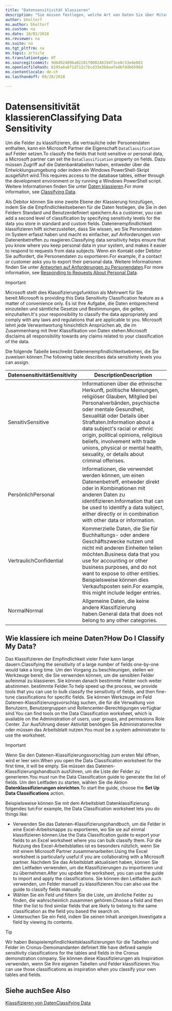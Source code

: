 ```yaml
---
title: "Datensensitivität klassieren"
description: "Sie müssen festlegen, welche Art von Daten Sie über Mitarbeiter speichern, sodass Sie sich auf Datenenbetreffanforderungen reagieren können."
author: bholtorf
ms.author: bholtorf
ms.custom: na
ms.date: 10/01/2018
ms.reviewer: na
ms.suite: na
ms.tgt_pltfrm: na
ms.topic: article
ms.translationtype: HT
ms.sourcegitcommit: 9dbd92409ba02281f008246194f3ce0c53e4e001
ms.openlocfilehash: 6195a6a6f1d712c7bcd33e5b8aafed6fddb6598d
ms.contentlocale: de-ch
ms.lasthandoff: 09/28/2018

---
```


# <a name="classifying-data-sensitivity"></a><span data-ttu-id="4e199-103">Datensensitivität klassieren</span><span class="sxs-lookup"><span data-stu-id="4e199-103">Classifying Data Sensitivity</span></span>
<span data-ttu-id="4e199-104">Um die Felder zu klassifizieren, die vertrauliche oder Personendaten enthalten, kann ein Microsoft Partner die Eigenschaft ```DataClassification``` auf Felder setzen.</span><span class="sxs-lookup"><span data-stu-id="4e199-104">To classify the fields that hold sensitive or personal data, a Microsoft partner can set the ```DataClassification``` property on fields.</span></span> <span data-ttu-id="4e199-105">Dazu müssen Zugriff auf die Datenbanktabellen haben, entweder über die Entwicklungsumgebung oder indem ein Windows PowerShell-Skript ausgeführt wird.</span><span class="sxs-lookup"><span data-stu-id="4e199-105">This requires access to the database tables, either through the development environment or by running a Windows PowerShell script.</span></span> <span data-ttu-id="4e199-106">Weitere Informationen finden Sie unter [Daten klassieren](https://docs.microsoft.com/en-us/dynamics-nav/classifying-data).</span><span class="sxs-lookup"><span data-stu-id="4e199-106">For more information, see [Classifying Data](https://docs.microsoft.com/en-us/dynamics-nav/classifying-data).</span></span>  

<span data-ttu-id="4e199-107">Als Debitor können Sie eine zweite Ebene der Klassierung hinzufügen, indem Sie die Empfindlichkeitsebenen für die Daten festlegen, die Sie in den Feldern Standard und Benutzerdefiniert speichern.</span><span class="sxs-lookup"><span data-stu-id="4e199-107">As a customer, you can add a second level of classification by specifying sensitivity levels for the data you store in standard and custom fields.</span></span> <span data-ttu-id="4e199-108">Datenenempfindlichkeit klassifizieren hilft sicherzustellen, dass Sie wissen, wo Sie Personendaten im System erfasst haben und macht es einfacher, auf Anforderungen von Datenenbetreffen zu reagieren.</span><span class="sxs-lookup"><span data-stu-id="4e199-108">Classifying data sensitivity helps ensure that you know where you keep personal data in your system, and makes it easier to respond to requests from data subjects.</span></span> <span data-ttu-id="4e199-109">Wenn ein Kontakt oder Debitor Sie auffordert, die Personendaten zu exportieren.</span><span class="sxs-lookup"><span data-stu-id="4e199-109">For example, if a contact or customer asks you to export their personal data.</span></span> <span data-ttu-id="4e199-110">Weitere Informationen finden Sie unter [Antworten auf Anforderungen zu Personendaten](admin-responding-to-requests-about-personal-data.md).</span><span class="sxs-lookup"><span data-stu-id="4e199-110">For more information, see [Responding to Requests About Personal Data](admin-responding-to-requests-about-personal-data.md).</span></span>

> [!Important]
> <span data-ttu-id="4e199-111">Microsoft stellt dies Klassifizierungsfunktion als Mehrwert für Sie bereit.</span><span class="sxs-lookup"><span data-stu-id="4e199-111">Microsoft is providing this Data Sensitivity Classification feature as a matter of convenience only.</span></span> <span data-ttu-id="4e199-112">Es ist Ihre Aufgabe, die Daten entsprechend einzuteilen und sämtliche Gesetze und Bestimmungen, die gelten, einzuhalten.</span><span class="sxs-lookup"><span data-stu-id="4e199-112">It's your responsibility to classify the data appropriately and comply with any laws and regulations that are applicable to you.</span></span> <span data-ttu-id="4e199-113">Microsoft lehnt jede Verwantwortung hinsichtlich Ansprüchen ab, die im Zusammenhang mit Ihrer Klassifikation von Daten stehen.</span><span class="sxs-lookup"><span data-stu-id="4e199-113">Microsoft disclaims all responsibility towards any claims related to your classification of the data.</span></span>  

<span data-ttu-id="4e199-114">Die folgende Tabelle beschreibt Datenenempfindlichkeitsebenen, die Sie zuweisen können.</span><span class="sxs-lookup"><span data-stu-id="4e199-114">The following table describes data sensitivity levels you can assign.</span></span>

|<span data-ttu-id="4e199-115">Datensensitivität</span><span class="sxs-lookup"><span data-stu-id="4e199-115">Sensitivity</span></span>|<span data-ttu-id="4e199-116">Description</span><span class="sxs-lookup"><span data-stu-id="4e199-116">Description</span></span>|
|----|----|
|<span data-ttu-id="4e199-117">Sensitiv</span><span class="sxs-lookup"><span data-stu-id="4e199-117">Sensitive</span></span> | <span data-ttu-id="4e199-118">Informationen über die ethnische Herkunft, politische Meinungen, religiöser Glauben, Mitglied bei Personalverbänden, psychische oder mentale Gesundheit, Sexualität oder Details über Straftaten.</span><span class="sxs-lookup"><span data-stu-id="4e199-118">Information about a data subject's racial or ethnic origin, political opinions, religious beliefs, involvement with trade unions, physical or mental health, sexuality, or details about criminal offenses.</span></span> |
|<span data-ttu-id="4e199-119">Persönlich</span><span class="sxs-lookup"><span data-stu-id="4e199-119">Personal</span></span> | <span data-ttu-id="4e199-120">Informationen, die verwendet werden können, um einen Datenenbetreff, entweder direkt oder in Kombinationen mit anderen Daten zu identifizieren.</span><span class="sxs-lookup"><span data-stu-id="4e199-120">Information that can be used to identify a data subject, either directly or in combination with other data or information.</span></span>|
|<span data-ttu-id="4e199-121">Vertraulich</span><span class="sxs-lookup"><span data-stu-id="4e199-121">Confidential</span></span> | <span data-ttu-id="4e199-122">Kommerzielle Daten, die Sie für Buchhaltungs- oder andere Geschäftszwecke nutzen und nicht mit anderen Einheiten teilen möchten.</span><span class="sxs-lookup"><span data-stu-id="4e199-122">Business data that you use for accounting or other business purposes, and do not want to expose to other entities.</span></span> <span data-ttu-id="4e199-123">Beispielsweise können dies Verkaufsposten sein.</span><span class="sxs-lookup"><span data-stu-id="4e199-123">For example, this might include ledger entries.</span></span>|
|<span data-ttu-id="4e199-124">Normal</span><span class="sxs-lookup"><span data-stu-id="4e199-124">Normal</span></span> | <span data-ttu-id="4e199-125">Allgemeine Daten, die keine andere Klassifizierung haben.</span><span class="sxs-lookup"><span data-stu-id="4e199-125">General data that does not belong to any other categories.</span></span>|

## <a name="how-do-i-classify-my-data"></a><span data-ttu-id="4e199-126">Wie klassiere ich meine Daten?</span><span class="sxs-lookup"><span data-stu-id="4e199-126">How Do I Classify My Data?</span></span>
<span data-ttu-id="4e199-127">Das Klassifizieren der Empfindlichkeit vieler Feler kann lange dauern.</span><span class="sxs-lookup"><span data-stu-id="4e199-127">Classifying the sensitivity of a large number of fields one-by-one would take a long time.</span></span> <span data-ttu-id="4e199-128">Um den Vorgang zu beschleunigen, stellen wir Werkzeuge bereit, die Sie verwenden können, um die sensiblen Felder aufeinmal zu klassieren. Sie können danach bestimmte Felder noch weiter abstimmen. bestimmte Felder.</span><span class="sxs-lookup"><span data-stu-id="4e199-128">To help speed up the process, we provide tools that you can use to bulk classify the sensitivity of fields, and then fine-tune classifications for specific fields.</span></span> <span data-ttu-id="4e199-129">Sie können Werkzeuge im Feld Datenen-Klassifizierungsvorschlag suchen, die für die Verwaltung von Benutzern, Benutzergruppen und Rollencenter-Berechtigungen verfügbar sind.</span><span class="sxs-lookup"><span data-stu-id="4e199-129">You can find tools on the Data Classification worksheet, which is available on the Administration of users, user groups, and permissions Role Center.</span></span> <span data-ttu-id="4e199-130">Zur Ausführung dieser Aktivität benötigen Sie Administratorrechte oder müssen das Arbeitsblatt nutzen.</span><span class="sxs-lookup"><span data-stu-id="4e199-130">You must be a system administrator to use the worksheet.</span></span>

> [!Important]
> <span data-ttu-id="4e199-131">Wenn Sie den Datenen-Klassifizierungsvorschlag zum ersten Mal öffnen, wird er leer sein.</span><span class="sxs-lookup"><span data-stu-id="4e199-131">When you open the Data Classification worksheet for the first time, it will be empty.</span></span> <span data-ttu-id="4e199-132">Sie müssen das Datenen-Klassifizierungshandbuch ausführen, um die Liste der Felder zu generieren.</span><span class="sxs-lookup"><span data-stu-id="4e199-132">You must run the Data Classification guide to generate the list of fields.</span></span> <span data-ttu-id="4e199-133">Um den Leitfaden zu starten, wählen Sie die Aktion **Datenklassifizierungen einrichten**.</span><span class="sxs-lookup"><span data-stu-id="4e199-133">To start the guide, choose the **Set Up Data Classifications** action.</span></span>

<span data-ttu-id="4e199-134">Beispielsweise können Sie mit dem Arbeitsblatt Datenklassifizierung folgendes tun:</span><span class="sxs-lookup"><span data-stu-id="4e199-134">For example, the Data Classification worksheet lets you do things like:</span></span>  

* <span data-ttu-id="4e199-135">Verwenden Sie das Datenen-Klassifizierungshandbuch, um die Felder in eine Excel-Arbeitsmappe zu exportieren, wo Sie sie auf einmal klassifizieren können.</span><span class="sxs-lookup"><span data-stu-id="4e199-135">Use the Data Classification guide to export your fields to an Excel worksheet where you can bulk classify them.</span></span> <span data-ttu-id="4e199-136">Für die Nutzung des Excel-Arbeitsblattes ist es besonders nützlich, wenn Sie mit einem Microsoft Partner zusammenarbeiten.</span><span class="sxs-lookup"><span data-stu-id="4e199-136">Using the Excel worksheet is particularly useful if you are collaborating with a Microsoft partner.</span></span> <span data-ttu-id="4e199-137">Nachdem Sie das Arbeitsblatt aktualisiert haben, können Sie den Leitfaden verwenden, um die Klassifizierungen zu importieren und zu übernehmen.</span><span class="sxs-lookup"><span data-stu-id="4e199-137">After you update the worksheet, you can use the guide to import and apply the classifications.</span></span> <span data-ttu-id="4e199-138">Sie können den Leitfaden auch verwenden, um Felder manuell zu klassifizieren.</span><span class="sxs-lookup"><span data-stu-id="4e199-138">You can also use the guide to classify fields manually.</span></span>  
* <span data-ttu-id="4e199-139">Wählen Sie ein Feld und filtern Sie die Liste, um ähnliche Felder zu finden, die wahrscheinlich zusammen gehören.</span><span class="sxs-lookup"><span data-stu-id="4e199-139">Choose a field and then filter the list to find similar fields that are likely to belong to the same classification as the field you based the search on.</span></span>  
* <span data-ttu-id="4e199-140">Untersuchen Sie ein Feld, indem Sie seinen Inhalt anzeigen.</span><span class="sxs-lookup"><span data-stu-id="4e199-140">Investigate a field by viewing its contents.</span></span>  

> [!Tip]
> <span data-ttu-id="4e199-141">Wir haben Beispielempfindlichkeitsklassifizierungen für die Tabellen und Felder im Cronus-Demomandanten definiert.</span><span class="sxs-lookup"><span data-stu-id="4e199-141">We have defined sample sensitivity classifications for the tables and fields in the Cronus demonstration company.</span></span> <span data-ttu-id="4e199-142">Sie können diese Klassifizierungen als Inspiration verwenden, wenn Sie Ihre eigenen Tabellen und Felder klassifizieren.</span><span class="sxs-lookup"><span data-stu-id="4e199-142">You can use those classifications as inspiration when you classify your own tables and fields.</span></span>

## <a name="see-also"></a><span data-ttu-id="4e199-143">Siehe auch</span><span class="sxs-lookup"><span data-stu-id="4e199-143">See Also</span></span>
[<span data-ttu-id="4e199-144">Klassifizieren von Daten</span><span class="sxs-lookup"><span data-stu-id="4e199-144">Classifying Data</span></span>](https://docs.microsoft.com/en-us/dynamics-nav/classifying-data)  

